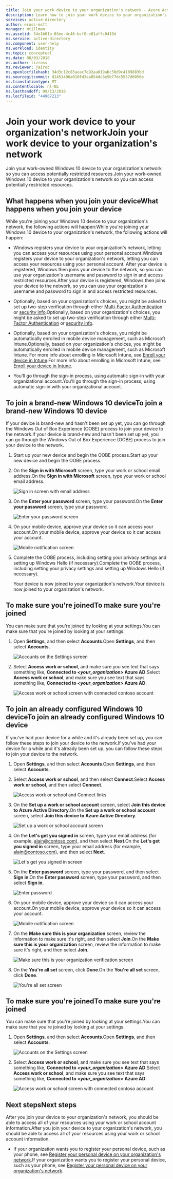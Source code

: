 ```yaml
---
title: Join your work device to your organization's network - Azure Active Directory | Microsoft Docs
description: Learn how to join your work device to your organization's network.
services: active-directory
author: eross-msft
manager: mtillman
ms.assetid: 54e1b01b-03ee-4c46-bcf0-e01affc0419d
ms.service: active-directory
ms.component: user-help
ms.workload: identity
ms.topic: conceptual
ms.date: 08/03/2018
ms.author: lizross
ms.reviewer: jairoc
ms.openlocfilehash: 34d3c12c83aeac7e92aa019abc38d9c4109883bd
ms.sourcegitcommit: d1451406a010fd3aa854dc8e5b77dc5537d8050e
ms.translationtype: MT
ms.contentlocale: nl-NL
ms.lasthandoff: 09/13/2018
ms.locfileid: "44967213"
---
```

# <a name="join-your-work-device-to-your-organizations-network"></a><span data-ttu-id="53178-103">Join your work device to your organization's network</span><span class="sxs-lookup"><span data-stu-id="53178-103">Join your work device to your organization's network</span></span>
<span data-ttu-id="53178-104">Join your work-owned Windows 10 device to your organization's network so you can access potentially restricted resources.</span><span class="sxs-lookup"><span data-stu-id="53178-104">Join your work-owned Windows 10 device to your organization's network so you can access potentially restricted resources.</span></span>

## <a name="what-happens-when-you-join-your-device"></a><span data-ttu-id="53178-105">What happens when you join your device</span><span class="sxs-lookup"><span data-stu-id="53178-105">What happens when you join your device</span></span>
<span data-ttu-id="53178-106">While you're joining your Windows 10 device to your organization's network, the following actions will happen:</span><span class="sxs-lookup"><span data-stu-id="53178-106">While you're joining your Windows 10 device to your organization's network, the following actions will happen:</span></span>

- <span data-ttu-id="53178-107">Windows registers your device to your organization's network, letting you can access your resources using your personal account.</span><span class="sxs-lookup"><span data-stu-id="53178-107">Windows registers your device to your organization's network, letting you can access your resources using your personal account.</span></span> <span data-ttu-id="53178-108">After your device is registered, Windows then joins your device to the network, so you can use your organization's username and password to sign in and access restricted resources.</span><span class="sxs-lookup"><span data-stu-id="53178-108">After your device is registered, Windows then joins your device to the network, so you can use your organization's username and password to sign in and access restricted resources.</span></span>

- <span data-ttu-id="53178-109">Optionally, based on your organization's choices, you might be asked to set up two-step verification through either [Multi-Factor Authentication](multi-factor-authentication-end-user-first-time.md) or [security info](user-help-security-info-overview.md).</span><span class="sxs-lookup"><span data-stu-id="53178-109">Optionally, based on your organization's choices, you might be asked to set up two-step verification through either [Multi-Factor Authentication](multi-factor-authentication-end-user-first-time.md) or [security info](user-help-security-info-overview.md).</span></span>

- <span data-ttu-id="53178-110">Optionally, based on your organization's choices, you might be automatically enrolled in mobile device management, such as Microsoft Intune.</span><span class="sxs-lookup"><span data-stu-id="53178-110">Optionally, based on your organization's choices, you might be automatically enrolled in mobile device management, such as Microsoft Intune.</span></span> <span data-ttu-id="53178-111">For more info about enrolling in Microsoft Intune, see [Enroll your device in Intune](https://docs.microsoft.com/intune-user-help/enroll-your-device-in-intune-all).</span><span class="sxs-lookup"><span data-stu-id="53178-111">For more info about enrolling in Microsoft Intune, see [Enroll your device in Intune](https://docs.microsoft.com/intune-user-help/enroll-your-device-in-intune-all).</span></span>

- <span data-ttu-id="53178-112">You'll go through the sign-in process, using automatic sign-in with your organizational account.</span><span class="sxs-lookup"><span data-stu-id="53178-112">You'll go through the sign-in process, using automatic sign-in with your organizational account.</span></span>

## <a name="to-join-a-brand-new-windows-10-device"></a><span data-ttu-id="53178-113">To join a brand-new Windows 10 device</span><span class="sxs-lookup"><span data-stu-id="53178-113">To join a brand-new Windows 10 device</span></span>
<span data-ttu-id="53178-114">If your device is brand-new and hasn't been set up yet, you can go through the Windows Out of Box Experience (OOBE) process to join your device to the network.</span><span class="sxs-lookup"><span data-stu-id="53178-114">If your device is brand-new and hasn't been set up yet, you can go through the Windows Out of Box Experience (OOBE) process to join your device to the network.</span></span>

1. <span data-ttu-id="53178-115">Start up your new device and begin the OOBE process.</span><span class="sxs-lookup"><span data-stu-id="53178-115">Start up your new device and begin the OOBE process.</span></span>

2. <span data-ttu-id="53178-116">On the **Sign in with Microsoft** screen, type your work or school email address.</span><span class="sxs-lookup"><span data-stu-id="53178-116">On the **Sign in with Microsoft** screen, type your work or school email address.</span></span>

    ![Sign in screen with email address](./media/user-help-join-device-on-network/join-device-oobe-signin.png)

3. <span data-ttu-id="53178-118">On the **Enter your password** screen, type your password.</span><span class="sxs-lookup"><span data-stu-id="53178-118">On the **Enter your password** screen, type your password.</span></span>

    ![Enter your password screen](./media/user-help-join-device-on-network/join-device-oobe-password.png)

4. <span data-ttu-id="53178-120">On your mobile device, approve your device so it can access your account.</span><span class="sxs-lookup"><span data-stu-id="53178-120">On your mobile device, approve your device so it can access your account.</span></span> 

    ![Mobile notification screen](./media/user-help-join-device-on-network/join-device-oobe-mobile.png)

5. <span data-ttu-id="53178-122">Complete the OOBE process, including setting your privacy settings and setting up Windows Hello (if necessary).</span><span class="sxs-lookup"><span data-stu-id="53178-122">Complete the OOBE process, including setting your privacy settings and setting up Windows Hello (if necessary).</span></span>

    <span data-ttu-id="53178-123">Your device is now joined to your organization's network.</span><span class="sxs-lookup"><span data-stu-id="53178-123">Your device is now joined to your organization's network.</span></span>

## <a name="to-make-sure-youre-joined"></a><span data-ttu-id="53178-124">To make sure you're joined</span><span class="sxs-lookup"><span data-stu-id="53178-124">To make sure you're joined</span></span>
<span data-ttu-id="53178-125">You can make sure that you're joined by looking at your settings.</span><span class="sxs-lookup"><span data-stu-id="53178-125">You can make sure that you're joined by looking at your settings.</span></span>

1. <span data-ttu-id="53178-126">Open **Settings**, and then select **Accounts**.</span><span class="sxs-lookup"><span data-stu-id="53178-126">Open **Settings**, and then select **Accounts**.</span></span>

    ![Accounts on the Settings screen](./media/user-help-join-device-on-network/join-device-settings-accounts.png)

2. <span data-ttu-id="53178-128">Select **Access work or school**, and make sure you see text that says something like, **Connected to *<your_organization>* Azure AD**.</span><span class="sxs-lookup"><span data-stu-id="53178-128">Select **Access work or school**, and make sure you see text that says something like, **Connected to *<your_organization>* Azure AD**.</span></span>

    ![Access work or school screen with connected contoso account](./media/user-help-join-device-on-network/join-device-oobe-verify.png)


## <a name="to-join-an-already-configured-windows-10-device"></a><span data-ttu-id="53178-130">To join an already configured Windows 10 device</span><span class="sxs-lookup"><span data-stu-id="53178-130">To join an already configured Windows 10 device</span></span>
<span data-ttu-id="53178-131">If you've had your device for a while and it's already been set up, you can follow these steps to join your device to the network.</span><span class="sxs-lookup"><span data-stu-id="53178-131">If you've had your device for a while and it's already been set up, you can follow these steps to join your device to the network.</span></span>

1. <span data-ttu-id="53178-132">Open **Settings**, and then select **Accounts**.</span><span class="sxs-lookup"><span data-stu-id="53178-132">Open **Settings**, and then select **Accounts**.</span></span>

2. <span data-ttu-id="53178-133">Select **Access work or school**, and then select **Connect**.</span><span class="sxs-lookup"><span data-stu-id="53178-133">Select **Access work or school**, and then select **Connect**.</span></span>

    ![Access work or school and Connect links](./media/user-help-join-device-on-network/join-device-access-work-school-connect.png)

3. <span data-ttu-id="53178-135">On the **Set up a work or school account** screen, select **Join this device to Azure Active Directory**.</span><span class="sxs-lookup"><span data-stu-id="53178-135">On the **Set up a work or school account** screen, select **Join this device to Azure Active Directory**.</span></span>

    ![Set up a work or school account screen](./media/user-help-join-device-on-network/join-device-setup-join-aad.png)

4. <span data-ttu-id="53178-137">On the **Let's get you signed in** screen, type your email address (for example, alain@contoso.com), and then select **Next**.</span><span class="sxs-lookup"><span data-stu-id="53178-137">On the **Let's get you signed in** screen, type your email address (for example, alain@contoso.com), and then select **Next**.</span></span>

    ![Let's get you signed in screen](./media/user-help-join-device-on-network/join-device-setup-get-signed-in.png)

5. <span data-ttu-id="53178-139">On the **Enter password** screen, type your password, and then select **Sign in**.</span><span class="sxs-lookup"><span data-stu-id="53178-139">On the **Enter password** screen, type your password, and then select **Sign in**.</span></span>

    ![Enter password](./media/user-help-join-device-on-network/join-device-setup-password.png)

6. <span data-ttu-id="53178-141">On your mobile device, approve your device so it can access your account.</span><span class="sxs-lookup"><span data-stu-id="53178-141">On your mobile device, approve your device so it can access your account.</span></span> 

    ![Mobile notification screen](./media/user-help-join-device-on-network/join-device-setup-mobile.png)

7. <span data-ttu-id="53178-143">On the  **Make sure this is your organization** screen, review the information to make sure it's right, and then select **Join**.</span><span class="sxs-lookup"><span data-stu-id="53178-143">On the  **Make sure this is your organization** screen, review the information to make sure it's right, and then select **Join**.</span></span>

    ![Make sure this is your organization verification screen](./media/user-help-join-device-on-network/join-device-setup-confirm.png)

8. <span data-ttu-id="53178-145">On the **You're all set** screen, click **Done**.</span><span class="sxs-lookup"><span data-stu-id="53178-145">On the **You're all set** screen, click **Done**.</span></span>

    ![You're all set screen](./media/user-help-join-device-on-network/join-device-setup-finish.png)

## <a name="to-make-sure-youre-joined"></a><span data-ttu-id="53178-147">To make sure you're joined</span><span class="sxs-lookup"><span data-stu-id="53178-147">To make sure you're joined</span></span>
<span data-ttu-id="53178-148">You can make sure that you're joined by looking at your settings.</span><span class="sxs-lookup"><span data-stu-id="53178-148">You can make sure that you're joined by looking at your settings.</span></span>

1. <span data-ttu-id="53178-149">Open **Settings**, and then select **Accounts**.</span><span class="sxs-lookup"><span data-stu-id="53178-149">Open **Settings**, and then select **Accounts**.</span></span>

    ![Accounts on the Settings screen](./media/user-help-join-device-on-network/join-device-settings-accounts.png)

2. <span data-ttu-id="53178-151">Select **Access work or school**, and make sure you see text that says something like, **Connected to *<your_organization>* Azure AD**.</span><span class="sxs-lookup"><span data-stu-id="53178-151">Select **Access work or school**, and make sure you see text that says something like, **Connected to *<your_organization>* Azure AD**.</span></span>

    ![Access work or school screen with connected contoso account](./media/user-help-join-device-on-network/join-device-setup-verify.png)

## <a name="next-steps"></a><span data-ttu-id="53178-153">Next steps</span><span class="sxs-lookup"><span data-stu-id="53178-153">Next steps</span></span>
<span data-ttu-id="53178-154">After you join your device to your organization's network, you should be able to access all of your resources using your work or school account information.</span><span class="sxs-lookup"><span data-stu-id="53178-154">After you join your device to your organization's network, you should be able to access all of your resources using your work or school account information.</span></span>

- <span data-ttu-id="53178-155">If your organization wants you to register your personal device, such as your phone, see [Register your personal device on your organization's network](user-help-register-device-on-network.md).</span><span class="sxs-lookup"><span data-stu-id="53178-155">If your organization wants you to register your personal device, such as your phone, see [Register your personal device on your organization's network](user-help-register-device-on-network.md).</span></span>

